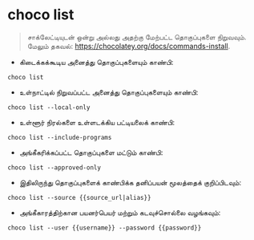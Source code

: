 # choco list

> சாக்லேட்டியுடன் ஒன்று அல்லது அதற்கு மேற்பட்ட தொகுப்புகளை நிறுவவும்.
> மேலும் தகவல்: <https://chocolatey.org/docs/commands-install>.

- கிடைக்கக்கூடிய அனைத்து தொகுப்புகளையும் காண்பி:

`choco list`

- உள்நாட்டில் நிறுவப்பட்ட அனைத்து தொகுப்புகளையும் காண்பி:

`choco list --local-only`

- உள்ளூர் நிரல்களை உள்ளடக்கிய பட்டியலைக் காண்பி:

`choco list --include-programs`

- அங்கீகரிக்கப்பட்ட தொகுப்புகளை மட்டும் காண்பி:

`choco list --approved-only`

- இதிலிருந்து தொகுப்புகளைக் காண்பிக்க தனிப்பயன் மூலத்தைக் குறிப்பிடவும்:

`choco list --source {{source_url|alias}}`

- அங்கீகாரத்திற்கான பயனர்பெயர் மற்றும் கடவுச்சொல்லை வழங்கவும்:

`choco list --user {{username}} --password {{password}}`
